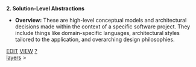 <br>

**2. Solution-Level Abstractions**

* **Overview:** These are high-level conceptual models and architectural decisions made within the context of a specific software project. They include things like domain-specific languages, architectural styles tailored to the application, and overarching design philosophies.

<span class="top-right">
<a class="abtn btn" href="http://localhost:3000/code/BLOGIT/layers/solution_level_abstractions.md">EDIT</a>
<a class="abtn btn" href="http://localhost:3000/view/BLOGIT/layers/solution_level_abstractions.md">VIEW</a>
<a class="abtn btn" href="http://localhost:3000/code/MIG1/help/UsingTheWiki.md">?</a>
</span>
<link rel="stylesheet" href="../styles.css">
<div class="breadcrumb-menu"><a href="../layers/README.md">layers</a> &gt; </div>
